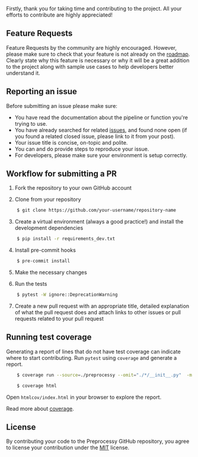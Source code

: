 Firstly, thank you for taking time and contributing to the project. All your efforts to contribute are highly appreciated!

## Feature Requests

Feature Requests by the community are highly encouraged. However, please make sure to check that your feature is not already on the [roadmap](https://github.com/preprocessy/preprocessy/projects/1). Clearly state why this feature is necessary or why it will be a great addition to the project along with sample use cases to help developers better understand it.

## Reporting an issue

Before submitting an issue please make sure:

- You have read the documentation about the pipeline or function you're trying to use.
- You have already searched for related [issues](https://github.com/preprocessy/preprocessy/issues), and found none open (if you found a related closed issue, please link to it from your post).
- Your issue title is concise, on-topic and polite.
- You can and do provide steps to reproduce your issue.
- For developers, please make sure your environment is setup correctly.

## Workflow for submitting a PR

1. Fork the repository to your own GitHub account

2. Clone from your repository

```bash
    $ git clone https://github.com/your-username/repository-name
```

3. Create a virtual environment (always a good practice!) and install the development dependencies

```bash
    $ pip install -r requirements_dev.txt
```

4. Install pre-commit hooks

```bash
    $ pre-commit install
```

5. Make the necessary changes

6. Run the tests

```bash
    $ pytest -W ignore::DeprecationWarning
```

7. Create a new pull request with an appropriate title, detailed explanation of what the pull request does and attach links to other issues or pull requests related to your pull request

## Running test coverage

Generating a report of lines that do not have test coverage can indicate where to start contributing. Run `pytest` using `coverage` and generate a report.

```bash
    $ coverage run --source=./preprocessy --omit="./*/__init__.py"  -m pytest

    $ coverage html
```

Open `htmlcov/index.html` in your browser to explore the report.

Read more about [coverage](https://coverage.readthedocs.io/en/coverage-5.4/).

## License

By contributing your code to the Preprocessy GitHub repository, you agree to license your contribution under the [MIT](https://github.com/preprocessy/preprocessy/blob/master/LICENSE) license.

